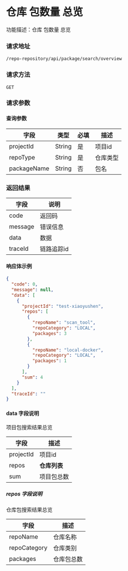 # 仓库 包数量 总览

功能描述：仓库 包数量 总览

### 请求地址

```
/repo-repository/api/package/search/overview
```

### 请求方法

`GET`

### 请求参数

#### 查询参数

| 字段          | 类型     | 必填  | 描述   |
|-------------|--------|-----|------|
| projectId   | String | 是   | 项目id |
| repoType    | String | 是   | 仓库类型 |
| packageName | String | 否   | 包名   |

### 返回结果

| 字段      | 说明     |
|---------|--------|
| code    | 返回码    |
| message | 错误信息   |
| data    | 数据     |
| traceId | 链路追踪id |

#### 响应体示例

```json
{
  "code": 0,
  "message": null,
  "data": [
    {
      "projectId": "test-xiaoyushen",
      "repos": [
        {
          "repoName": "scan_tool",
          "repoCategory": "LOCAL",
          "packages": 3
        },
        {
          "repoName": "local-docker",
          "repoCategory": "LOCAL",
          "packages": 1
        }
      ],
      "sum": 4
    }
  ],
  "traceId": ""
}
```
#### data 字段说明

项目包搜索结果总览

| 字段        | 描述       |
|-----------|----------|
| projectId | 项目id     |
| repos     | **仓库列表** |
| sum       | 项目包总数    |

##### repos 字段说明

仓库包搜索结果总览

| 字段           | 描述    |
|--------------|-------|
| repoName     | 仓库名称  |
| repoCategory | 仓库类别  |
| packages     | 仓库包总数 |
